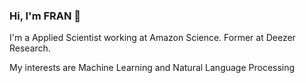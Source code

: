 ### Hi, I'm FRAN 👋

I'm a Applied Scientist working at Amazon Science. Former at Deezer Research.

My interests are Machine Learning and Natural Language Processing
